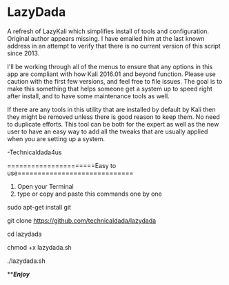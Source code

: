 # LazyDada
A refresh of LazyKali which simplifies install of tools and configuration. Original author appears missing. I have emailed him at the last known address in an attempt to verify that there is no current version of this script since 2013.

I'll be working through all of the menus to ensure that any options in this app are compliant with how Kali 2016.01 and beyond function. Please use caution with the first few versions, and feel free to file issues. The goal is to make this something that helps someone get a system up to speed right after install, and to have some maintenance tools as well.

If there are any tools in this utility that are installed by default by Kali then they might be removed unless there is good reason to keep them. No need to duplicate efforts. This tool can be both for the expert as well as the new user to have an easy way to add all the tweaks that are usually applied when you are setting up a system. 

-Technicaldada4us


======================Easy to use=============================

1. Open your Terminal
2. type or copy and paste this commands one by one

sudo apt-get install git

git clone https://github.com/technicaldada/lazydada

cd lazydada

chmod +x lazydada.sh

./lazydada.sh

*********************************************Enjoy*******************************************
